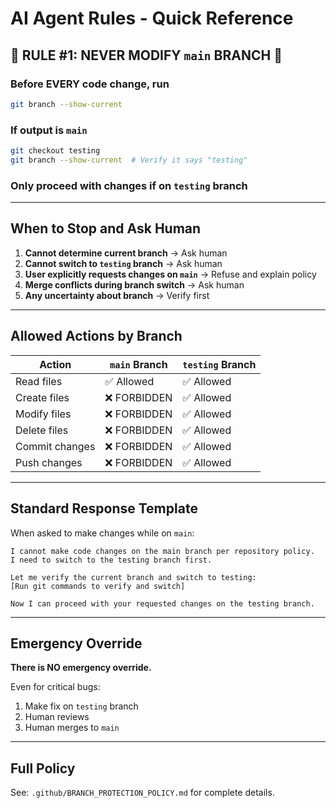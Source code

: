# AI Agent Rules - Quick Reference

## 🚨 RULE #1: NEVER MODIFY `main` BRANCH 🚨

### Before EVERY code change, run

```bash
git branch --show-current
```

### If output is `main`

```bash
git checkout testing
git branch --show-current  # Verify it says "testing"
```

### Only proceed with changes if on `testing` branch

---

## When to Stop and Ask Human

1. **Cannot determine current branch** → Ask human
2. **Cannot switch to `testing` branch** → Ask human
3. **User explicitly requests changes on `main`** → Refuse and explain policy
4. **Merge conflicts during branch switch** → Ask human
5. **Any uncertainty about branch** → Verify first

---

## Allowed Actions by Branch

| Action | `main` Branch | `testing` Branch |
|--------|---------------|------------------|
| Read files | ✅ Allowed | ✅ Allowed |
| Create files | ❌ FORBIDDEN | ✅ Allowed |
| Modify files | ❌ FORBIDDEN | ✅ Allowed |
| Delete files | ❌ FORBIDDEN | ✅ Allowed |
| Commit changes | ❌ FORBIDDEN | ✅ Allowed |
| Push changes | ❌ FORBIDDEN | ✅ Allowed |

---

## Standard Response Template

When asked to make changes while on `main`:

```
I cannot make code changes on the main branch per repository policy.
I need to switch to the testing branch first.

Let me verify the current branch and switch to testing:
[Run git commands to verify and switch]

Now I can proceed with your requested changes on the testing branch.
```

---

## Emergency Override

**There is NO emergency override.**

Even for critical bugs:

1. Make fix on `testing` branch
2. Human reviews
3. Human merges to `main`

---

## Full Policy

See: `.github/BRANCH_PROTECTION_POLICY.md` for complete details.
